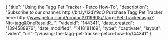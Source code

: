 {
    "title": "Using the Tagg Pet Tracker - Petco How-To",
    "description": "Subscribe to our channel: http:\/\/bit.ly\/12dY9oO Purchase Tagg Pet Tracker here: http:\/\/www.petco.com\/product\/119905\/Tagg-Pet-Tracker.aspx?Ntt=tagg&OneResultR...",
    "videoid": "144341",
    "date_created": "1394588976",
    "date_modified": "1418181169",
    "type": "captivate",
    "layout": "video",
    "url": "\/v\/using-the-tagg-pet-tracker-petco-how-to\/144341"
}